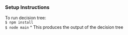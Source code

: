 ### Setup Instructions
To run decision tree:  
`$ npm install`  
`$ node main`
^ This produces the output of the decision tree
